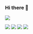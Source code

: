 ### Hi there 👋

<!--
**admansar/admansar** is a ✨ _special_ ✨ repository because its `README.md` (this file) appears on your GitHub profile.

Here are some ideas to get you started:

- 🔭 I’m currently working on ...
- 🌱 I’m currently learning ...
- 👯 I’m looking to collaborate on ...
- 🤔 I’m looking for help with ...
- 💬 Ask me about ...
- 📫 How to reach me: ...
- 😄 Pronouns: ...
- ⚡ Fun fact: ...
-->

![](http://github-profile-summary-cards.vercel.app/api/cards/profile-details?username=admansar&theme=aura_dark)

![](http://github-profile-summary-cards.vercel.app/api/cards/repos-per-language?username=admansar&theme=aura_dark)
![](http://github-profile-summary-cards.vercel.app/api/cards/most-commit-language?username=admansar&theme=aura_dark)
![](http://github-profile-summary-cards.vercel.app/api/cards/stats?username=admansar&theme=aura_dark)
![](http://github-profile-summary-cards.vercel.app/api/cards/repos-per-language?username=admansar&theme=aura_dark)

